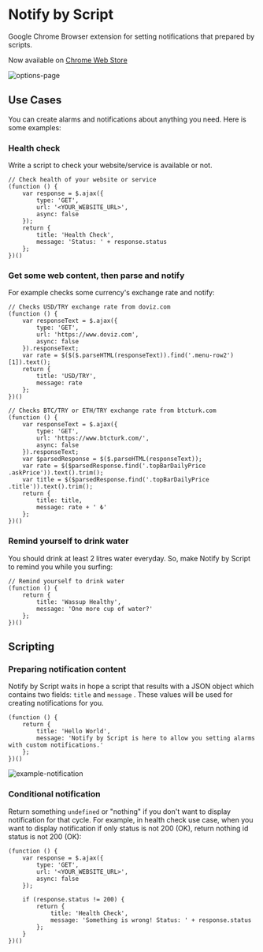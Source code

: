 # Notify by Script

Google Chrome Browser extension for setting notifications that prepared by scripts.

Now available
on [Chrome Web Store](https://chrome.google.com/webstore/detail/notify-by-script/idgiodaooapkmmipoahlcmggofokcilg)

![options-page](https://raw.githubusercontent.com/ufuk/notify-by-script/master/document-assets/options-page.png)

## Use Cases

You can create alarms and notifications about anything you need. Here is some examples:

### Health check

Write a script to check your website/service is available or not.

```
// Check health of your website or service
(function () {
    var response = $.ajax({
        type: 'GET',
        url: '<YOUR_WEBSITE_URL>',
        async: false
    });
    return {
        title: 'Health Check',
        message: 'Status: ' + response.status
    };
})()
```

### Get some web content, then parse and notify

For example checks some currency's exchange rate and notify:

```
// Checks USD/TRY exchange rate from doviz.com
(function () {
    var responseText = $.ajax({
        type: 'GET',
        url: 'https://www.doviz.com',
        async: false
    }).responseText;
    var rate = $($($.parseHTML(responseText)).find('.menu-row2')[1]).text();
    return {
        title: 'USD/TRY',
        message: rate
    };
})()
```

```
// Checks BTC/TRY or ETH/TRY exchange rate from btcturk.com
(function () {
    var responseText = $.ajax({
        type: 'GET',
        url: 'https://www.btcturk.com/',
        async: false
    }).responseText;
    var $parsedResponse = $($.parseHTML(responseText));
    var rate = $($parsedResponse.find('.topBarDailyPrice .askPrice')).text().trim();
    var title = $($parsedResponse.find('.topBarDailyPrice .title')).text().trim();
    return {
        title: title,
        message: rate + ' ₺'
    };
})()
```

### Remind yourself to drink water

You should drink at least 2 litres water everyday. So, make Notify by Script to remind you while you surfing:

```
// Remind yourself to drink water
(function () {
    return {
        title: 'Wassup Healthy',
        message: 'One more cup of water?'
    };
})()
```

## Scripting

### Preparing notification content

Notify by Script waits in hope a script that results with a JSON object which contains two fields: `title` and `message`
. These values will be used for creating notifications for you.

```
(function () {
    return {
        title: 'Hello World',
        message: 'Notify by Script is here to allow you setting alarms with custom notifications.'
    };
})()
```

![example-notification](https://raw.githubusercontent.com/ufuk/notify-by-script/master/document-assets/example-notification.png)

### Conditional notification

Return something `undefined` or "nothing" if you don't want to display notification for that cycle. For example, in
health check use case, when you want to display notification if only status is not 200 (OK), return nothing id status is
not 200 (OK):

```
(function () {
    var response = $.ajax({
        type: 'GET',
        url: '<YOUR_WEBSITE_URL>',
        async: false
    });

    if (response.status != 200) {
        return {
            title: 'Health Check',
            message: 'Something is wrong! Status: ' + response.status
        };
    }
})()
```
